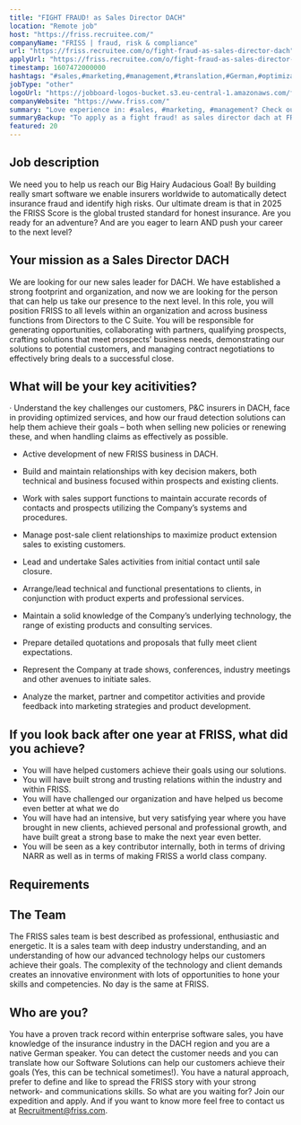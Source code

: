 ```yaml
---
title: "FIGHT FRAUD! as Sales Director DACH"
location: "Remote job"
host: "https://friss.recruitee.com/"
companyName: "FRISS | fraud, risk & compliance"
url: "https://friss.recruitee.com/o/fight-fraud-as-sales-director-dach"
applyUrl: "https://friss.recruitee.com/o/fight-fraud-as-sales-director-dach/c/new"
timestamp: 1607472000000
hashtags: "#sales,#marketing,#management,#translation,#German,#optimization"
jobType: "other"
logoUrl: "https://jobboard-logos-bucket.s3.eu-central-1.amazonaws.com/friss-fraud-risk-compliance"
companyWebsite: "https://www.friss.com/"
summary: "Love experience in: #sales, #marketing, #management? Check out this job post!"
summaryBackup: "To apply as a fight fraud! as sales director dach at FRISS | fraud, risk & compliance, you preferably need to have some knowledge of: #sales, #marketing, #management."
featured: 20
---
```


## Job description

We need you to help us reach our Big Hairy Audacious Goal! By building really smart software we enable insurers worldwide to automatically detect insurance fraud and identify high risks. Our ultimate dream is that in 2025 the FRISS Score is the global trusted standard for honest insurance. Are you ready for an adventure? And are you eager to learn AND push your career to the next level?

## Your mission as a Sales Director DACH

We are looking for our new sales leader for DACH. We have established a strong footprint and organization, and now we are looking for the person that can help us take our presence to the next level. In this role, you will position FRISS to all levels within an organization and across business functions from Directors to the C Suite. You will be responsible for generating opportunities, collaborating with partners, qualifying prospects, crafting solutions that meet prospects’ business needs, demonstrating our solutions to potential customers, and managing contract negotiations to effectively bring deals to a successful close.

## What will be your key acitivities?

· Understand the key challenges our customers, P&C insurers in DACH, face in providing optimized services, and how our fraud detection solutions can help them achieve their goals – both when selling new policies or renewing these, and when handling claims as effectively as possible.

*   Active development of new FRISS business in DACH.
*   Build and maintain relationships with key decision makers, both technical and business focused within prospects and existing clients.
*   Work with sales support functions to maintain accurate records of contacts and prospects utilizing the Company’s systems and procedures.
*   Manage post-sale client relationships to maximize product extension sales to existing customers.

*   Lead and undertake Sales activities from initial contact until sale closure.
*   Arrange/lead technical and functional presentations to clients, in conjunction with product experts and professional services.
*   Maintain a solid knowledge of the Company’s underlying technology, the range of existing products and consulting services.
*   Prepare detailed quotations and proposals that fully meet client expectations.
*   Represent the Company at trade shows, conferences, industry meetings and other avenues to initiate sales.
*   Analyze the market, partner and competitor activities and provide feedback into marketing strategies and product development.

## If you look back after one year at FRISS, what did you achieve?

*   You will have helped customers achieve their goals using our solutions.
*   You will have built strong and trusting relations within the industry and within FRISS.
*   You will have challenged our organization and have helped us become even better at what we do
*   You will have had an intensive, but very satisfying year where you have brought in new clients, achieved personal and professional growth, and have built great a strong base to make the next year even better.
*   You will be seen as a key contributor internally, both in terms of driving NARR as well as in terms of making FRISS a world class company.

## Requirements

## The Team

The FRISS sales team is best described as professional, enthusiastic and energetic. It is a sales team with deep industry understanding, and an understanding of how our advanced technology helps our customers achieve their goals. The complexity of the technology and client demands creates an innovative environment with lots of opportunities to hone your skills and competencies. No day is the same at FRISS.

## Who are you?

You have a proven track record within enterprise software sales, you have knowledge of the insurance industry in the DACH region and you are a native German speaker. You can detect the customer needs and you can translate how our Software Solutions can help our customers achieve their goals (Yes, this can be technical sometimes!). You have a natural approach, prefer to define and like to spread the FRISS story with your strong network- and communications skills. So what are you waiting for? Join our expedition and apply. And if you want to know more feel free to contact us at [Recruitment@friss.com](mailto:Recruitment@friss.com).
